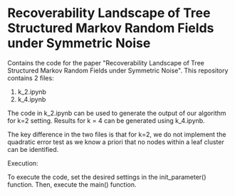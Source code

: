 # Recoverability Landscape of Tree Structured Markov Random Fields under Symmetric Noise
Contains the code for the paper "Recoverability Landscape of Tree Structured Markov Random Fields under Symmetric Noise".
This repository contains 2 files:
1. k_2.ipynb
2. k_4.ipynb

The code in k_2.ipynb can be used to generate the output of our algorithm for k=2 setting.
Results for k = 4 can be generated using k_4.ipynb.

The key difference in the two files is that for k=2, we do not implement the quadratic error test as we
know a priori that no nodes within a leaf cluster can be identified.

Execution:

To execute the code, set the desired settings in the init_parameter() function. Then, execute the main() function.

